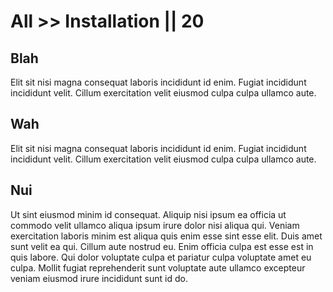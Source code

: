 # All >> Installation || 20

## Blah

Elit sit nisi magna consequat laboris incididunt id enim. Fugiat incididunt incididunt velit. Cillum exercitation velit eiusmod culpa culpa ullamco aute.

## Wah

Elit sit nisi magna consequat laboris incididunt id enim. Fugiat incididunt incididunt velit. Cillum exercitation velit eiusmod culpa culpa ullamco aute.

## Nui

Ut sint eiusmod minim id consequat. Aliquip nisi ipsum ea officia ut commodo velit ullamco aliqua ipsum irure dolor nisi aliqua qui. Veniam exercitation laboris minim est aliqua quis enim esse sint esse elit. Duis amet sunt velit ea qui. Cillum aute nostrud eu. Enim officia culpa est esse est in quis labore. Qui dolor voluptate culpa et pariatur culpa voluptate amet eu culpa. Mollit fugiat reprehenderit sunt voluptate aute ullamco excepteur veniam eiusmod irure incididunt sunt id do.